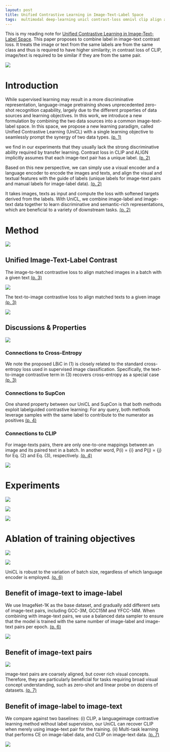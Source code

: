 ```yaml
---
layout: post
title: Unified Contrastive Learning in Image-Text-Label Space
tags:  multimodal deep-learning unicl contrast-loss omnivl clip align albef coca blip florence flava univlp
---
```


This is my reading note for [Unified Contrastive Learning in Image-Text-Label Space](https://github.com/microsoft/UniCL). This paper proposes to combine label in image-text contrast loss. It treats the image or text from the same labels are from the same class and thus is required to have higher similarity; in contrast loss of CLIP, image/text is required to be similar if they are from the same pair.

![](https://raw.githubusercontent.com/zhangtemplar/zhangtemplar.github.io/master/uPic/yangUnifiedContrastiveLearning2022-1-x306-y322.png) 

# Introduction
While supervised learning may result in a more discriminative representation, language-image pretraining shows unprecedented zero-shot recognition capability, largely due to the different properties of data sources and learning objectives. In this work, we introduce a new formulation by combining the two data sources into a common image-text-label space. In this space, we propose a new learning paradigm, called Unified Contrastive Learning (UniCL) with a single learning objective to seamlessly prompt the synergy of two data types. [(p. 1)](zotero://open-pdf/library/items/7KIPU8L9?page=1&annotation=IGA2CMYZ)

we find in our experiments that they usually lack the strong discriminative ability required by transfer learning.  Contrast loss in CLIP and ALIGN implicitly assumes that each image-text pair has a unique label. [(p. 2)](zotero://open-pdf/library/items/7KIPU8L9?page=2&annotation=FYC5ZC2H)

Based on this new perspective, we can simply use a visual encoder and a language encoder to encode the images and texts, and align the visual and textual features with the guide of labels (unique labels for image-text pairs and manual labels for image-label data). [(p. 2)](zotero://open-pdf/library/items/7KIPU8L9?page=2&annotation=G9WSZFN9)

It takes images, texts as input and compute the loss with softened targets derived from the labels. With UniCL, we combine image-label and image-text data together to learn discriminative and semantic-rich representations, which are beneficial to a variety of downstream tasks. [(p. 2)](zotero://open-pdf/library/items/7KIPU8L9?page=2&annotation=UHDKQ9V7)

# Method
![](https://raw.githubusercontent.com/zhangtemplar/zhangtemplar.github.io/master/uPic/yangUnifiedContrastiveLearning2022-3-x306-y483.png) 

## Unified Image-Text-Label Contrast
The image-to-text contrastive loss to align matched images in a batch with a given text [(p. 3)](zotero://open-pdf/library/items/7KIPU8L9?page=3&annotation=VSSKELKW)

![](https://raw.githubusercontent.com/zhangtemplar/zhangtemplar.github.io/master/uPic/yangUnifiedContrastiveLearning2022-3-x316-y374.png) 

The text-to-image contrastive loss to align matched texts to a given image [(p. 3)](zotero://open-pdf/library/items/7KIPU8L9?page=3&annotation=RRFFE9JG)

![](https://raw.githubusercontent.com/zhangtemplar/zhangtemplar.github.io/master/uPic/yangUnifiedContrastiveLearning2022-3-x314-y279.png) 

## Discussions & Properties
![](https://raw.githubusercontent.com/zhangtemplar/zhangtemplar.github.io/master/uPic/yangUnifiedContrastiveLearning2022-4-x47-y534.png) 

### Connections to Cross-Entropy
We note the proposed LBiC in (1) is closely related to the standard cross-entropy loss used in supervised image classification. Specifically, the text-to-image contrastive term in (3) recovers cross-entropy as a special case [(p. 3)](zotero://open-pdf/library/items/7KIPU8L9?page=3&annotation=VUH7ANKT)

### Connections to SupCon
One shared property between our UniCL and SupCon is that both methods exploit labelguided contrastive learning: For any query, both methods leverage samples with the same label to contribute to the numerator as positives [(p. 4)](zotero://open-pdf/library/items/7KIPU8L9?page=4&annotation=HV3SZBER)

### Connections to CLIP
For image-texts pairs, there are only one-to-one mappings between an image and its paired text in a batch. In another word, P(i) = {i} and P(j) = {j} for Eq. (2) and Eq. (3), respectively. [(p. 4)](zotero://open-pdf/library/items/7KIPU8L9?page=4&annotation=X9IEJU45)

![](https://raw.githubusercontent.com/zhangtemplar/zhangtemplar.github.io/master/uPic/yangUnifiedContrastiveLearning2022-5-x46-y425.png) 

# Experiments
![](https://raw.githubusercontent.com/zhangtemplar/zhangtemplar.github.io/master/uPic/yangUnifiedContrastiveLearning2022-5-x306-y609.png) 

![](https://raw.githubusercontent.com/zhangtemplar/zhangtemplar.github.io/master/uPic/yangUnifiedContrastiveLearning2022-6-x47-y612.png) 

![](https://raw.githubusercontent.com/zhangtemplar/zhangtemplar.github.io/master/uPic/yangUnifiedContrastiveLearning2022-8-x47-y416.png)

# Ablation of training objectives
![](https://raw.githubusercontent.com/zhangtemplar/zhangtemplar.github.io/master/uPic/yangUnifiedContrastiveLearning2022-6-x54-y538.png) 

![](https://raw.githubusercontent.com/zhangtemplar/zhangtemplar.github.io/master/uPic/yangUnifiedContrastiveLearning2022-6-x47-y466.png) 

UniCL is robust to the variation of batch size, regardless of which language encoder is employed. [(p. 6)](zotero://open-pdf/library/items/7KIPU8L9?page=6&annotation=5QH69P2U)

## Benefit of image-text to image-label
We use ImageNet-1K as the base dataset, and gradually add different sets of image-text pairs, including GCC-3M, GCC15M and YFCC-14M. When combining with image-text pairs, we use a balanced data sampler to ensure that the model is trained with the same number of image-label and image-text pairs per epoch. [(p. 6)](zotero://open-pdf/library/items/7KIPU8L9?page=6&annotation=PQNWFUFV)

![](https://raw.githubusercontent.com/zhangtemplar/zhangtemplar.github.io/master/uPic/yangUnifiedContrastiveLearning2022-7-x89-y600.png) 

## Benefit of image-text pairs
![](https://raw.githubusercontent.com/zhangtemplar/zhangtemplar.github.io/master/uPic/yangUnifiedContrastiveLearning2022-7-x45-y418.png) 

image-text pairs are coarsely aligned, but cover rich visual concepts. Therefore, they are particularly beneficial for tasks requiring broad visual concept understanding, such as zero-shot and linear probe on dozens of datasets. [(p. 7)](zotero://open-pdf/library/items/7KIPU8L9?page=7&annotation=FDBL4QSI)

## Benefit of image-label to image-text
We compare against two baselines: (i) CLIP, a languageimage contrastive learning method without label supervision, our UniCL can recover CLIP when merely using image-text pair for the training. (ii) Multi-task learning that performs CE on image-label data, and CLIP on image-text data. [(p. 7)](zotero://open-pdf/library/items/7KIPU8L9?page=7&annotation=9TIMDFVC)

![](https://raw.githubusercontent.com/zhangtemplar/zhangtemplar.github.io/master/uPic/yangUnifiedContrastiveLearning2022-8-x73-y560.png) 

